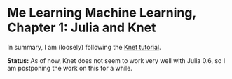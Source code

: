 # Me Learning Machine Learning, Chapter 1: Julia and Knet

In summary, I am (loosely) following the [Knet tutorial](https://github.com/denizyuret/Knet.jl/blob/master/README.md#Tutorial-1).

**Status:** As of now, Knet does not seem to work very well with Julia 0.6, so I am postponing the work on this for a while.
